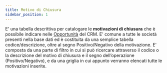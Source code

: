 ```yaml
---
title: Motivo di Chiusura
sidebar_position: 1
---
```


E' una tabella descrittiva per catalogare le **motivazioni di chiusura** che è possibile indicare nelle [Opportunità](/docs/crm/chance/new-chance/) del CRM. E' comune a tutte le società presenti nella base dati ed è costituita da una semplice tabella codice/descrizione, oltre al segno Positivo/Negativo della motivazione.
E' composta da una parte di filtro in cui si può ricercare attraverso il codice o la descrizione del motivo di chiusura e il segno dell’operazione (Positivo/Negativo), e da una griglia in cui appunto verranno elencati tutte le motivazioni inserite.